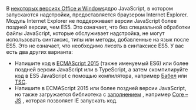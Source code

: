 В [некоторых версиях Office и Windows](../concepts/browsers-used-by-office-web-add-ins.md)ядро JavaScript, в котором запускаются надстройки, предоставляется браузером Internet Explorer. Модуль Internet Explorer не поддерживает версии JavaScript более поздней версии, чем ES5. Это означает, что без специальной обработки файлы JavaScript, которые обслуживает надстройка, не могут использовать синтаксис, типы или методы, добавленные на язык после ES5. Это не означает, что необходимо *писать* в синтаксисе ES5. У вас есть два других варианта:

- Напишите код в [ECMAScript 2015](https://www.w3schools.com/Js/js_es6.asp) (также именуемый ES6) или более поздней версии JavaScript или в TypeScript, а затем скомпилируйте код в ES5 JavaScript с помощью компилятора, например [Бабел](https://babeljs.io/) или [TSC](https://www.typescriptlang.org/index.html).
- Напишите в ECMAScript 2015 или более поздней версии JavaScript, но также загружается библиотека с [заполнением](https://wikipedia.org/wiki/Polyfill_(programming)) , например [Core – JS](https://github.com/zloirock/core-js) , которая позволяет IE запускать код.
